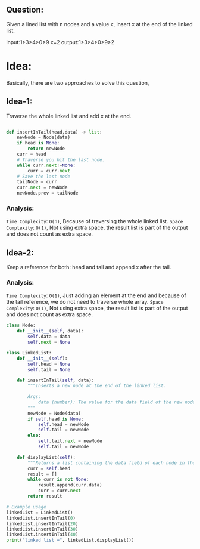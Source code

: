 ## Question:

Given a lined list with n nodes and a value x, insert x at the end of the linked list.

input:1>3>4>0>9
x=2
output:1>3>4>0>9>2

# Idea:

Basically, there are two approaches to solve this question,

## Idea-1:

Traverse the whole linked list and add x at the end.

```py

def insertInTail(head,data) -> list:
    newNode = Node(data)
    if head is None:
        return newNode
    curr = head
    # Traverse you hit the last node.
    while curr.next!=None:
        curr = curr.next
    # Save the last node
    tailNode = curr
    curr.next = newNode
    newNode.prev = tailNode
```

### Analysis:

`Time Complexity`: `O(n)`, Because of traversing the whole linked list.
`Space Complexity`: `O(1)`, Not using extra space, the result list is part of the output and does not count as extra space.

## Idea-2:

Keep a reference for both: head and tail and append x after the tail.

### Analysis:

`Time Complexity`: `O(1)`, Just adding an element at the end and because of the tail reference, we do not need to traverse whole array.
`Space Complexity`: `O(1)`, Not using extra space, the result list is part of the output and does not count as extra space.

```py
class Node:
    def __init__(self, data):
        self.data = data
        self.next = None

class LinkedList:
    def __init__(self):
        self.head = None
        self.tail = None

    def insertInTail(self, data):
        """Inserts a new node at the end of the linked list.

        Args:
            data (number): The value for the data field of the new node.
        """
        newNode = Node(data)
        if self.head is None:
            self.head = newNode
            self.tail = newNode
        else:
            self.tail.next = newNode
            self.tail = newNode

    def displayList(self):
        """Returns a list containing the data field of each node in the linked list."""
        curr = self.head
        result = []
        while curr is not None:
            result.append(curr.data)
            curr = curr.next
        return result

# Example usage
linkedList = LinkedList()
linkedList.insertInTail(0)
linkedList.insertInTail(20)
linkedList.insertInTail(30)
linkedList.insertInTail(40)
print("linked list =", linkedList.displayList())


```
